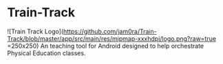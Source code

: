 # Train-Track
![Train Track Logo](https://github.com/jam0ra/Train-Track/blob/master/app/src/main/res/mipmap-xxxhdpi/logo.png?raw=true =250x250)
An teaching tool for Android designed to help orchestrate Physical Education classes.
